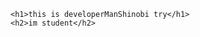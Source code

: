 <html>
  
  <head>
    
  </head>
  
  <body>
    
    <h1>this is developerManShinobi try</h1>
    <h2>im student</h2>
    
  </body>
  
  
  
</html>
